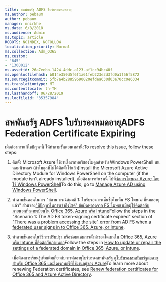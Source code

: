 ```yaml
---
title: สหพันธรัฐ ADFS ใบรับรองหมดอายุ
ms.author: pebaum
author: pebaum
manager: mnirkhe
ms.date: 6/8/2018
ms.audience: Admin
ms.topic: article
ROBOTS: NOINDEX, NOFOLLOW
localization_priority: Normal
ms.collection: Adm_O365
ms.custom:
- "645"
- "1300012"
ms.assetid: 26a7eebb-1424-4ddc-a123-af1cc94bc40f
ms.openlocfilehash: b014e350d5f6f1a61feb223e3d3fd0a1f56f5872
ms.sourcegitcommit: 5fb7a4b28859690020efdea630d03e70cc0e6334
ms.translationtype: MT
ms.contentlocale: th-TH
ms.lasthandoff: 06/28/2019
ms.locfileid: "35357984"
---
```

# <a name="adfs-federation-certificate-expiring"></a><span data-ttu-id="f37d4-102">สหพันธรัฐ ADFS ใบรับรองหมดอายุ</span><span class="sxs-lookup"><span data-stu-id="f37d4-102">ADFS Federation Certificate Expiring</span></span>

<span data-ttu-id="f37d4-103">เมื่อต้องการแก้ไขปัญหานี้ ให้ทำตามขั้นตอนเหล่านี้:</span><span class="sxs-lookup"><span data-stu-id="f37d4-103">To resolve this issue, follow these steps:</span></span>
  
1. <span data-ttu-id="f37d4-104">ติดตั้ง Microsoft Azure ใช้งานไดเรกทอรีของโมดูลสำหรับ Windows PowerShell บนคอมพิวเตอร์ (ถ้าโมดูลที่ไม่ได้ติดตั้งไว้แล้ว)</span><span class="sxs-lookup"><span data-stu-id="f37d4-104">Install the Microsoft Azure Active Directory Module for Windows PowerShell on the computer (if the module isn't already installed).</span></span> <span data-ttu-id="f37d4-105">เมื่อต้องการทำเช่นนี้ ไปที่[จัดการโฆษณา Azure โดยใช้ Windows PowerShell](https://aka.ms/aadposh)</span><span class="sxs-lookup"><span data-stu-id="f37d4-105">To do this, go to [Manage Azure AD using Windows PowerShell](https://aka.ms/aadposh).</span></span>

2. <span data-ttu-id="f37d4-106">ทำตามขั้นตอนในการ "สถานการณ์สมมติ 1: ใบรับรองการเซ็นชื่อโทเค็น FS โฆษณาที่หมดอายุแล้ว" ส่วนของ["มีปัญหาในการเข้าถึงไซต์" ข้อผิดพลาดจาก FS โฆษณาเมื่อผู้ใช้ติดต่อกับภายนอกที่ลงทะเบียนใน Office 365, Azure หรือ Intune](https://support.microsoft.com/help/2713898/there-was-a-problem-accessing-the-site-error-from-ad-fs-when-a-federat)</span><span class="sxs-lookup"><span data-stu-id="f37d4-106">Follow the steps in the "Scenario 1: The AD FS token-signing certificate expired" section of ["There was a problem accessing the site" error from AD FS when a federated user signs in to Office 365, Azure, or Intune](https://support.microsoft.com/help/2713898/there-was-a-problem-accessing-the-site-error-from-ad-fs-when-a-federat).</span></span>

3. <span data-ttu-id="f37d4-107">ทำตามขั้นตอนใน[วิธีการปรับปรุง หรือซ่อมแซมการตั้งค่าของโดเมนใน Office 365, Azure หรือ Intune ที่ติดต่อกับภายนอก](https://support.microsoft.com/help/2647048/how-to-update-or-repair-the-settings-of-a-federated-domain-in-office-3)</span><span class="sxs-lookup"><span data-stu-id="f37d4-107">Follow the steps in [How to update or repair the settings of a federated domain in Office 365, Azure, or Intune](https://support.microsoft.com/help/2647048/how-to-update-or-repair-the-settings-of-a-federated-domain-in-office-3).</span></span>

    <span data-ttu-id="f37d4-108">เมื่อต้องการเรียนรู้เพิ่มเติมเกี่ยวกับการต่ออายุใบรับรองสหพันธรัฐ ดู[ใบรับรองสหพันธรัฐต่ออายุสำหรับ Office 365 และไดเรกทอรีที่ใช้งานอยู่ของ Azure](https://docs.microsoft.com/azure/active-directory/connect/active-directory-aadconnect-o365-certs)</span><span class="sxs-lookup"><span data-stu-id="f37d4-108">To learn more about renewing Federation certificates, see [Renew federation certificates for Office 365 and Azure Active Directory](https://docs.microsoft.com/azure/active-directory/connect/active-directory-aadconnect-o365-certs).</span></span>
